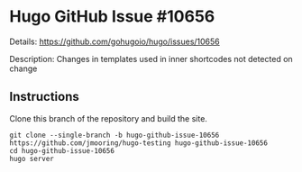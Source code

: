 # Hugo GitHub Issue #10656

Details: <https://github.com/gohugoio/hugo/issues/10656>

Description: Changes in templates used in inner shortcodes not detected on change

## Instructions

Clone this branch of the repository and build the site.

```text
git clone --single-branch -b hugo-github-issue-10656 https://github.com/jmooring/hugo-testing hugo-github-issue-10656
cd hugo-github-issue-10656
hugo server
```
